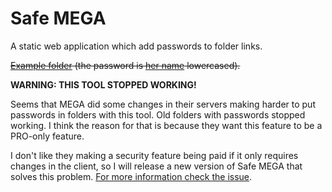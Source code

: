 # Safe MEGA

A static web application which add passwords to folder links.

~~[Example folder](https://safeme.ga/#tIAGnDCY) (the password is [her name](http://myanimelist.net/character/7373) lowercased).~~

**WARNING: THIS TOOL STOPPED WORKING!**

Seems that MEGA did some changes in their servers making harder to put passwords
in folders with this tool. Old folders with passwords stopped working. I think the reason
for that is because they want this feature to be a PRO-only feature.

I don't like they making a security feature being paid if it only requires changes in
the client, so I will release a new version of Safe MEGA that solves this problem.
[For more information check the issue](https://github.com/qgustavor/safe-mega/issues/3).
